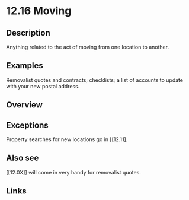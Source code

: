 # 12.16 Moving

## Description

Anything related to the act of moving from one location to another.

## Examples

Removalist quotes and contracts; checklists; a list of accounts to update with your new postal address.

## Overview

## Exceptions

Property searches for new locations go in [[12.11].

## Also see

[[12.0X]] will come in very handy for removalist quotes.


## Links
